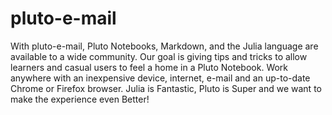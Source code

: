 # pluto-e-mail
With pluto-e-mail, Pluto Notebooks, Markdown, and the
Julia language are available to a wide community.
Our goal is giving tips and tricks to allow learners
and casual users to feel a home in a Pluto Notebook.
Work anywhere with an inexpensive device, internet,
e-mail and an up-to-date Chrome or Firefox browser. 
Julia is Fantastic, Pluto is Super and we want
to make the experience even Better!
